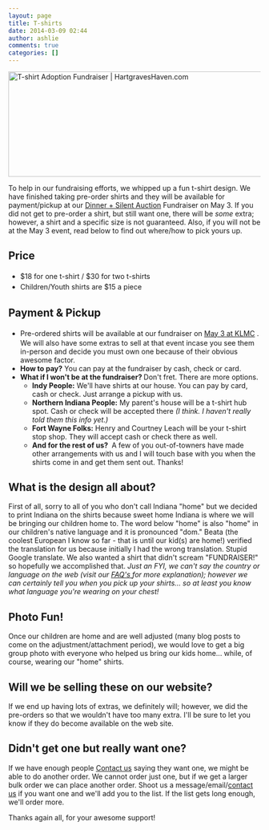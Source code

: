 ```yaml
---
layout: page
title: T-shirts
date: 2014-03-09 02:44
author: ashlie
comments: true
categories: []
---
```

<a href="http://hartgraveshaven.com/wp-content/uploads/2014/03/tshirt_header.jpg"><img class="alignnone size-full wp-image-247" alt="T-shirt Adoption Fundraiser | HartgravesHaven.com" src="http://hartgraveshaven.com/wp-content/uploads/2014/03/tshirt_header.jpg" width="630" height="210" /></a>

To help in our fundraising efforts, we whipped up a fun t-shirt design. We have finished taking pre-order shirts and they will be available for payment/pickup at our <a title="Dinner + Silent Auction" href="http://hartgraveshaven.com/?page_id=256">Dinner + Silent Auction</a> Fundraiser on May 3. If you did not get to pre-order a shirt, but still want one, there will be <em>some</em> extra; however, a shirt and a specific size is not guaranteed. Also, if you will not be at the May 3 event, read below to find out where/how to pick yours up.
<h2>Price</h2>
<ul>
	<li><span style="line-height: 1.5em;">$18 for one t-shirt / $30 for two t-shirts</span></li>
	<li><span style="line-height: 1.5em;">Children/Youth shirts are $15 a piece</span></li>
</ul>
<h2>Payment &amp; Pickup</h2>
<ul>
	<li><span style="line-height: 1.5em;">Pre-ordered shirts will be available at our fundraiser on <a title="Dinner + Silent Auction" href="http://hartgraveshaven.com/?page_id=256">May 3 at KLMC</a> . We will also have some extras to sell at that event incase you see them in-person and decide you must own one because of their obvious awesome factor.</span></li>
	<li><strong>How to pay?</strong> You can pay at the fundraiser by cash, check or card.</li>
	<li><strong>What if I won't be at the fundraiser? </strong>Don't fret. There are more options.
<ul>
	<li><strong>Indy People:</strong> We'll have shirts at our house. You can pay by card, cash or check. Just arrange a pickup with us.</li>
	<li><strong>Northern Indiana People:</strong> My parent's house will be a t-shirt hub spot. Cash or check will be accepted there<em> (I think. I haven't really told them this info yet.)</em></li>
	<li><strong>Fort Wayne Folks:</strong> Henry and Courtney Leach will be your t-shirt stop shop. They will accept cash or check there as well.</li>
	<li><strong>And for the rest of us? </strong> A few of you out-of-towners have made other arrangements with us and I will touch base with you when the shirts come in and get them sent out. Thanks!</li>
</ul>
</li>
</ul>
<h2>What is the design all about?</h2>
First of all, sorry to all of you who don't call Indiana "home" but we decided to print Indiana on the shirts because sweet home Indiana is where we will be bringing our children home to. The word below "home" is also "home" in our children's native language and it is pronounced "dom." Beata (the coolest European I know so far - that is until our kid(s) are home!) verified the translation for us because initially I had the wrong translation. Stupid Google translate. We also wanted a shirt that didn't scream "FUNDRAISER!" so hopefully we accomplished that.<em> Just an FYI, we can't say the country or language on the web (visit our <a title="FAQ’s" href="http://hartgraveshaven.com/?page_id=63">FAQ's </a>for more explanation); however we can certainly tell you when you pick up your shirts... so at least you know what language you're wearing on your chest! </em>
<h2>Photo Fun!</h2>
Once our children are home and are well adjusted (many blog posts to come on the adjustment/attachment period), we would love to get a big group photo with everyone who helped us bring our kids home... while, of course, wearing our "home" shirts.
<h2>Will we be selling these on our website?</h2>
If we end up having lots of extras, we definitely will; however, we did the pre-orders so that we wouldn't have too many extra. I'll be sure to let you know if they do become available on the web site.
<h2>Didn't get one but really want one?</h2>
If we have enough people <a title="Contact us" href="http://hartgraveshaven.com/?page_id=165">Contact us</a> saying they want one, we might be able to do another order. We cannot order just one, but if we get a larger bulk order we can place another order. Shoot us a message/email/<a title="Contact us" href="http://hartgraveshaven.com/?page_id=165">contact us</a> if you want one and we'll add you to the list. If the list gets long enough, we'll order more.

Thanks again all, for your awesome support!

&nbsp;

&nbsp;
